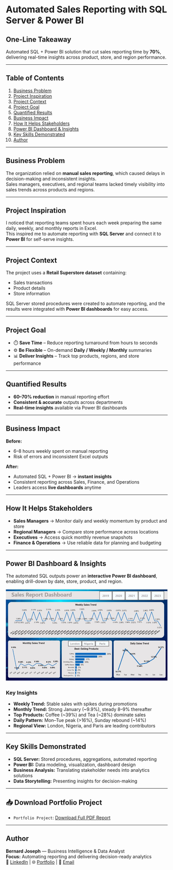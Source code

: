 # Automated Sales Reporting with SQL Server & Power BI

## One-Line Takeaway
Automated SQL + Power BI solution that cut sales reporting time by **70%**, delivering real-time insights across product, store, and region performance.

---

## Table of Contents
1. [Business Problem](#business-problem)  
2. [Project Inspiration](#project-inspiration)  
3. [Project Context](#project-context)  
4. [Project Goal](#project-goal)  
5. [Quantified Results](#quantified-results)  
6. [Business Impact](#business-impact)  
7. [How It Helps Stakeholders](#how-it-helps-stakeholders)  
8. [Power BI Dashboard & Insights](#power-bi-dashboard--insights)  
9. [Key Skills Demonstrated](#key-skills-demonstrated)  
10. [Author](#author)  

---

## Business Problem
The organization relied on **manual sales reporting**, which caused delays in decision-making and inconsistent insights.  
Sales managers, executives, and regional teams lacked timely visibility into sales trends across products and regions.

---

## Project Inspiration
I noticed that reporting teams spent hours each week preparing the same daily, weekly, and monthly reports in Excel.  
This inspired me to automate reporting with **SQL Server** and connect it to **Power BI** for self-serve insights.

---

## Project Context
The project uses a **Retail Superstore dataset** containing:  
- Sales transactions  
- Product details  
- Store information  

SQL Server stored procedures were created to automate reporting, and the results were integrated with **Power BI dashboards** for easy access.

---

## Project Goal
- ⏱️ **Save Time** – Reduce reporting turnaround from hours to seconds  
- ⚙️ **Be Flexible** – On-demand **Daily / Weekly / Monthly** summaries  
- 📊 **Deliver Insights** – Track top products, regions, and store performance  

---

## Quantified Results
- **60–70% reduction** in manual reporting effort  
- **Consistent & accurate** outputs across departments  
- **Real-time insights** available via Power BI dashboards  

---

## Business Impact
**Before:**  
- 6–8 hours weekly spent on manual reporting  
- Risk of errors and inconsistent Excel outputs  

**After:**  
- Automated SQL + Power BI → **instant insights**  
- Consistent reporting across Sales, Finance, and Operations  
- Leaders access **live dashboards** anytime  

---

## How It Helps Stakeholders
- **Sales Managers** → Monitor daily and weekly momentum by product and store  
- **Regional Managers** → Compare store performance across locations  
- **Executives** → Access quick monthly revenue snapshots  
- **Finance & Operations** → Use reliable data for planning and budgeting  

---

## Power BI Dashboard & Insights
The automated SQL outputs power an **interactive Power BI dashboard**, enabling drill-down by date, store, product, and region.

![Sales Report Dashboard](overall.JPG)

### Key Insights
- **Weekly Trend:** Stable sales with spikes during promotions  
- **Monthly Trend:** Strong January (~9.9%), steady 8–9% thereafter  
- **Top Products:** Coffee (~39%) and Tea (~28%) dominate sales  
- **Daily Pattern:** Mon–Tue peak (>16%), Sunday rebound (~14%)  
- **Regional View:** London, Nigeria, and Paris are leading contributors  

---

## Key Skills Demonstrated
- **SQL Server:** Stored procedures, aggregations, automated reporting  
- **Power BI:** Data modeling, visualization, dashboard design  
- **Business Analysis:** Translating stakeholder needs into analytics solutions  
- **Data Storytelling:** Presenting insights for decision-making  

---

## 📥 Download Portfolio Project  
- `Portfolio Project`: [Download Full PDF Report](https://github.com/user-attachments/files/22079444/Sales_Report_Portfolio_Bernard.Joseph.pdf)


---

## Author
**Bernard Joseph** — Business Intelligence & Data Analyst  
**Focus:** Automating reporting and delivering decision-ready analytics  
🔗 [LinkedIn](https://www.linkedin.com/in/bernard-joseph-oyakhilome) | 🌐 [Portfolio](https://thenalyst3global.github.io/Sales-Inventory_Analysis/#1-background-and-overvie) | 📧 [Email](mailto:jozefbernardonline@gmail.com)
